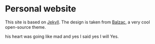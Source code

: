 Personal website
================

This site is based on [Jekyll](http://jekyllrb.com/). The design is taken from [Balzac](https://github.com/ColeTownsend/Balzac-for-Jekyll), a very cool open-source theme.

his heart was going like mad and yes I said yes I will Yes.